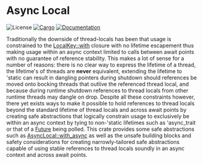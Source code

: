 # Async Local
![License](https://img.shields.io/badge/license-MIT-green.svg)
[![Cargo](https://img.shields.io/crates/v/async-local.svg)](https://crates.io/crates/async-local)
[![Documentation](https://docs.rs/async-local/badge.svg)](https://docs.rs/async-local)

Traditionally the downside of thread-locals has been that usage is constrained to the [LocalKey::with](https://doc.rust-lang.org/std/thread/struct.LocalKey.html#method.with) closure with no lifetime escapement thus making usage within an async context limited to calls between await points with no guarantee of reference stability. This makes a lot of sense for a number of reasons: there is no clear way to express the lifetime of a thread, the lifetime's of threads are **never** equivalent, extending the lifetime to 'static can result in dangling pointers during shutdown should references be moved onto bocking threads that outlive the referenced thread local, and because during runtime shutdown references to thread locals from other runtime threads may dangle on drop. Despite all these constraints however, there yet exists ways to make it possible to hold references to thread locals beyond the standard lifetime of thread locals and across await points by creating safe abstractions that logically constrain usage to exclusively be within an async context by tying to non-'static lifetimes such as 'async_trait or that of a [Future](https://doc.rust-lang.org/stable/std/future/trait.Future.html) being polled. This crate provides some safe abstractions such as [AsyncLocal::with_async](https://docs.rs/async-local/latest/async_local/trait.AsyncLocal.html#tymethod.with_async) as well as the unsafe building blocks and safety considerations for creating narrowly-tailored safe abstractions capable of using stable references to thread locals soundly in an async context and across await points.
